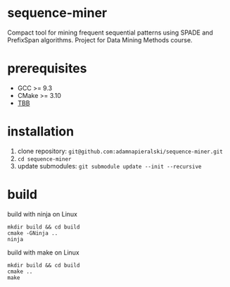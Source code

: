 # sequence-miner
Compact tool for mining frequent sequential patterns using SPADE and PrefixSpan algorithms. Project for Data Mining Methods course.

# prerequisites
- GCC >= 9.3
- CMake >= 3.10
- [TBB](https://software.intel.com/content/www/us/en/develop/tools/oneapi/components/onetbb.html)

# installation
1. clone repository: `git@github.com:adamnapieralski/sequence-miner.git`
1. `cd sequence-miner`
1. update submodules: `git submodule update --init --recursive`

# build
build with ninja on Linux
```
mkdir build && cd build
cmake -GNinja ..
ninja
```
build with make on Linux
```
mkdir build && cd build
cmake ..
make
```

